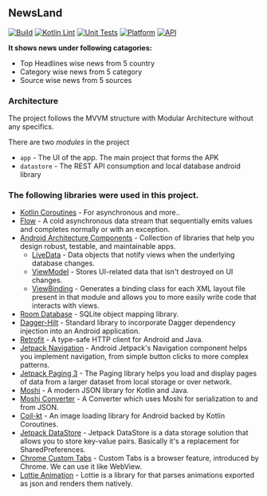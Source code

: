 ## NewsLand
[![Build](https://github.com/Haid-Faiz/NewsLand/actions/workflows/android_build_ci.yml/badge.svg)](https://github.com/Haid-Faiz/NewsLand/actions/workflows/android_build_ci.yml)
[![Kotlin Lint](https://github.com/Haid-Faiz/NewsLand/actions/workflows/kotlin_lint_ci.yml/badge.svg)](https://github.com/Haid-Faiz/NewsLand/actions/workflows/kotlin_lint_ci.yml)
[![Unit Tests](https://github.com/Haid-Faiz/NewsLand/actions/workflows/unit_tests_ci.yml/badge.svg)](https://github.com/Haid-Faiz/NewsLand/actions/workflows/unit_tests_ci.yml)
[![Platform](https://img.shields.io/badge/platform-android-blue.svg)](http://developer.android.com/index.html)
[![API](https://img.shields.io/badge/API-23%2B-blue.svg?style=flat)](https://android-arsenal.com/api?level=23)

**It shows news under following catagories:**
- Top Headlines wise news from 5 country
- Category wise news from 5 category
- Source wise news from 5 sources

### Architecture
The project follows the MVVM structure with Modular Architecture without any specifics.

There are two _modules_ in the project

* `app` - The UI of the app. The main project that forms the APK
* `datastore` - The REST API consumption and local database android library

###  The following libraries were used in this project.

- [Kotlin Coroutines](https://kotlinlang.org/docs/reference/coroutines-overview.html) - For asynchronous and more..
- [Flow](https://kotlin.github.io/kotlinx.coroutines/kotlinx-coroutines-core/kotlinx.coroutines.flow/-flow/) - A cold asynchronous data stream that sequentially emits values and completes normally or with an exception.
- [Android Architecture Components](https://developer.android.com/topic/libraries/architecture) - Collection of libraries that help you design robust, testable, and maintainable apps.
  - [LiveData](https://developer.android.com/topic/libraries/architecture/livedata) - Data objects that notify views when the underlying database changes.
  - [ViewModel](https://developer.android.com/topic/libraries/architecture/viewmodel) - Stores UI-related data that isn't destroyed on UI changes.
  - [ViewBinding](https://developer.android.com/topic/libraries/view-binding) - Generates a binding class for each XML layout file present in that module and allows you to more easily write code that interacts with views.
- [Room Database](https://developer.android.com/topic/libraries/architecture/room) - SQLite object mapping library.
- [Dagger-Hilt](https://dagger.dev/hilt/) - Standard library to incorporate Dagger dependency injection into an Android application.
- [Retrofit](https://square.github.io/retrofit/) - A type-safe HTTP client for Android and Java.
- [Jetpack Navigation](https://developer.android.com/guide/navigation) - Android Jetpack's Navigation component helps you implement navigation, from simple button clicks to more complex patterns.
- [Jetpack Paging 3](https://developer.android.com/topic/libraries/architecture/paging/v3-overview) - The Paging library helps you load and display pages of data from a larger dataset from local storage or over network.
- [Moshi](https://github.com/square/moshi) - A modern JSON library for Kotlin and Java.
- [Moshi Converter](https://github.com/square/retrofit/tree/master/retrofit-converters/moshi) - A Converter which uses Moshi for serialization to and from JSON.
- [Coil-kt](https://coil-kt.github.io/coil/) - An image loading library for Android backed by Kotlin Coroutines.
- [Jetpack DataStore](https://developer.android.com/topic/libraries/architecture/datastore) - Jetpack DataStore is a data storage solution that allows you to
 store key-value pairs. Basically it's a replacement for SharedPreferences.
- [Chrome Custom Tabs](https://developer.chrome.com/docs/android/custom-tabs/overview/) - Custom Tabs is a browser feature, introduced by Chrome. We can use it like WebView.
- [Lottie Animation](https://airbnb.io/lottie/#/android) - Lottie is a library for that parses animations exported as json and renders them natively.
